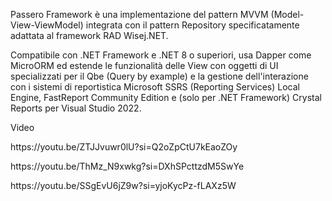 Passero Framework è una implementazione del pattern MVVM (Model-View-ViewModel) integrata con il pattern Repository specificatamente adattata al framework RAD Wisej.NET.<p>
Compatibile con .NET Framework e .NET 8 o superiori, usa Dapper come MicroORM ed estende le funzionalità delle View con oggetti di UI specializzati per il Qbe (Query by example) e la gestione dell'interazione con i sistemi
di reportistica Microsoft SSRS (Reporting Services) Local Engine, FastReport Community Edition e (solo per .NET Framework) Crystal Reports per Visual Studio 2022.
<p>
Video <p>
https://youtu.be/ZTJJvuwr0lU?si=Q2oZpCtU7kEaoZOy<p>
https://youtu.be/ThMz_N9xwkg?si=DXhSPcttzdM5SwYe<p>
https://youtu.be/SSgEvU6jZ9w?si=yjoKycPz-fLAXz5W<p>
